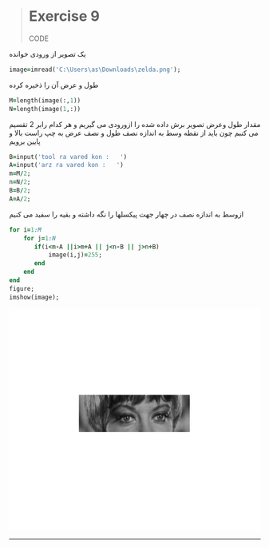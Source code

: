 > # Exercise 9
> 
>CODE




یک تصویر از ورودی خوانده
 ```ruby 
image=imread('C:\Users\as\Downloads\zelda.png');
```
طول و عرض آن را ذخیره کرده
```ruby
M=length(image(:,1))
N=length(image(1,:))
```
مقدار طول وعرض تصویر برش داده شده را ازورودی می گیریم و هر کدام رابر 2 تقسیم می کنبم چون باید از نقطه وسط به اندازه نصف طول و نصف عرض به چپ راست بالا و پایین برویم
```ruby
B=input('tool ra vared kon :   ')
A=input('arz ra vared kon :   ')
m=M/2;
n=N/2;
B=B/2;
A=A/2;
```
ازوسط به اندازه نصف در چهار جهت پیکسلها را نگه داشته و بقیه را سفید می کنیم

```ruby
for i=1:M
    for j=1:N
       if(i<m-A ||i>m+A || j<n-B || j>n+B)
           image(i,j)=255;
       end
    end
end
figure;
imshow(image);
```
![alt text](https://github.com/semnan-university-ai/image-processing-class/blob/main/excersiecs/afsaneh427726/9/zelda.jpg)
***

